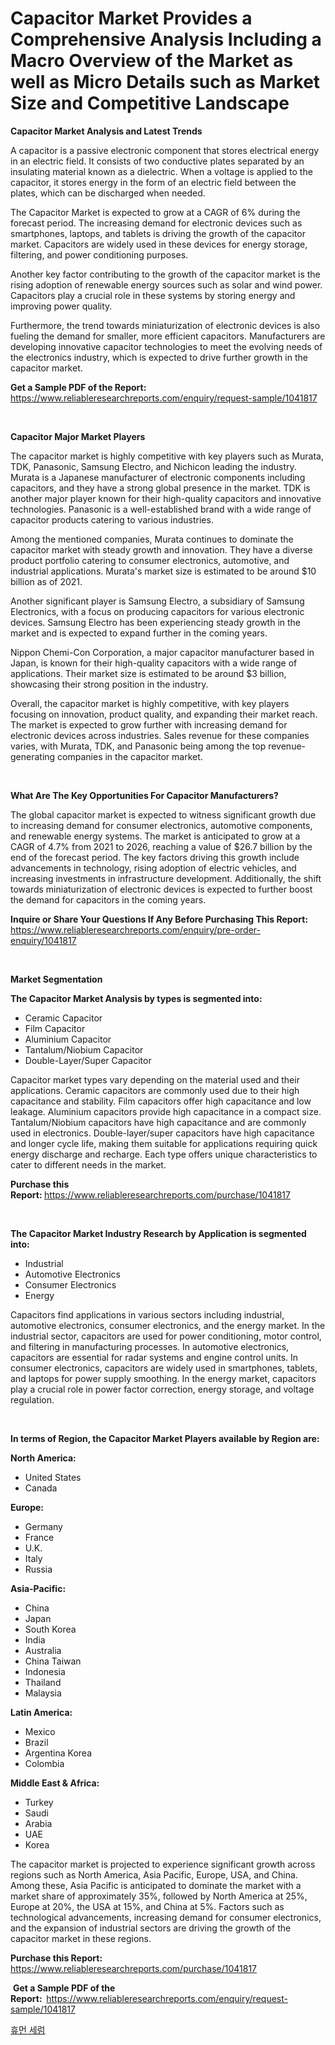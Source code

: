 <p><h1>Capacitor Market Provides a Comprehensive Analysis Including a Macro Overview of the Market as well as Micro Details such as Market Size and Competitive Landscape</h1></p><p><strong>Capacitor Market Analysis and Latest Trends</strong></p>
<p><p>A capacitor is a passive electronic component that stores electrical energy in an electric field. It consists of two conductive plates separated by an insulating material known as a dielectric. When a voltage is applied to the capacitor, it stores energy in the form of an electric field between the plates, which can be discharged when needed.</p><p>The Capacitor Market is expected to grow at a CAGR of 6% during the forecast period. The increasing demand for electronic devices such as smartphones, laptops, and tablets is driving the growth of the capacitor market. Capacitors are widely used in these devices for energy storage, filtering, and power conditioning purposes.</p><p>Another key factor contributing to the growth of the capacitor market is the rising adoption of renewable energy sources such as solar and wind power. Capacitors play a crucial role in these systems by storing energy and improving power quality.</p><p>Furthermore, the trend towards miniaturization of electronic devices is also fueling the demand for smaller, more efficient capacitors. Manufacturers are developing innovative capacitor technologies to meet the evolving needs of the electronics industry, which is expected to drive further growth in the capacitor market.</p></p>
<p><strong>Get a Sample PDF of the Report:&nbsp;</strong> <a href="https://www.reliableresearchreports.com/enquiry/request-sample/1041817">https://www.reliableresearchreports.com/enquiry/request-sample/1041817</a></p>
<p>&nbsp;</p>
<p><strong>Capacitor Major Market Players</strong></p>
<p><p>The capacitor market is highly competitive with key players such as Murata, TDK, Panasonic, Samsung Electro, and Nichicon leading the industry. Murata is a Japanese manufacturer of electronic components including capacitors, and they have a strong global presence in the market. TDK is another major player known for their high-quality capacitors and innovative technologies. Panasonic is a well-established brand with a wide range of capacitor products catering to various industries.</p><p>Among the mentioned companies, Murata continues to dominate the capacitor market with steady growth and innovation. They have a diverse product portfolio catering to consumer electronics, automotive, and industrial applications. Murata's market size is estimated to be around $10 billion as of 2021.</p><p>Another significant player is Samsung Electro, a subsidiary of Samsung Electronics, with a focus on producing capacitors for various electronic devices. Samsung Electro has been experiencing steady growth in the market and is expected to expand further in the coming years.</p><p>Nippon Chemi-Con Corporation, a major capacitor manufacturer based in Japan, is known for their high-quality capacitors with a wide range of applications. Their market size is estimated to be around $3 billion, showcasing their strong position in the industry.</p><p>Overall, the capacitor market is highly competitive, with key players focusing on innovation, product quality, and expanding their market reach. The market is expected to grow further with increasing demand for electronic devices across industries. Sales revenue for these companies varies, with Murata, TDK, and Panasonic being among the top revenue-generating companies in the capacitor market.</p></p>
<p>&nbsp;</p>
<p><strong>What Are The Key Opportunities For Capacitor Manufacturers?</strong></p>
<p><p>The global capacitor market is expected to witness significant growth due to increasing demand for consumer electronics, automotive components, and renewable energy systems. The market is anticipated to grow at a CAGR of 4.7% from 2021 to 2026, reaching a value of $26.7 billion by the end of the forecast period. The key factors driving this growth include advancements in technology, rising adoption of electric vehicles, and increasing investments in infrastructure development. Additionally, the shift towards miniaturization of electronic devices is expected to further boost the demand for capacitors in the coming years.</p></p>
<p><strong>Inquire or Share Your Questions If Any Before Purchasing This Report:</strong> <a href="https://www.reliableresearchreports.com/enquiry/pre-order-enquiry/1041817">https://www.reliableresearchreports.com/enquiry/pre-order-enquiry/1041817</a></p>
<p>&nbsp;</p>
<p><strong>Market Segmentation</strong></p>
<p><strong>The Capacitor Market Analysis by types is segmented into:</strong></p>
<p><ul><li>Ceramic Capacitor</li><li>Film Capacitor</li><li>Aluminium Capacitor</li><li>Tantalum/Niobium Capacitor</li><li>Double-Layer/Super Capacitor</li></ul></p>
<p><p>Capacitor market types vary depending on the material used and their applications. Ceramic capacitors are commonly used due to their high capacitance and stability. Film capacitors offer high capacitance and low leakage. Aluminium capacitors provide high capacitance in a compact size. Tantalum/Niobium capacitors have high capacitance and are commonly used in electronics. Double-layer/super capacitors have high capacitance and longer cycle life, making them suitable for applications requiring quick energy discharge and recharge. Each type offers unique characteristics to cater to different needs in the market.</p></p>
<p><strong>Purchase this Report:&nbsp;</strong><a href="https://www.reliableresearchreports.com/purchase/1041817">https://www.reliableresearchreports.com/purchase/1041817</a></p>
<p>&nbsp;</p>
<p><strong>The Capacitor Market Industry Research by Application is segmented into:</strong></p>
<p><ul><li>Industrial</li><li>Automotive Electronics</li><li>Consumer Electronics</li><li>Energy</li></ul></p>
<p><p>Capacitors find applications in various sectors including industrial, automotive electronics, consumer electronics, and the energy market. In the industrial sector, capacitors are used for power conditioning, motor control, and filtering in manufacturing processes. In automotive electronics, capacitors are essential for radar systems and engine control units. In consumer electronics, capacitors are widely used in smartphones, tablets, and laptops for power supply smoothing. In the energy market, capacitors play a crucial role in power factor correction, energy storage, and voltage regulation.</p></p>
<p>&nbsp;</p>
<p><strong>In terms of Region, the Capacitor Market Players available by Region are:</strong></p>
<p>
    <p> <strong> North America: </strong>
        <ul>
            <li>United States</li>
            <li>Canada</li>
        </ul>
        </p> 
    <p> <strong> Europe: </strong>
        <ul>
            <li>Germany</li>
            <li>France</li>
            <li>U.K.</li>
            <li>Italy</li>
            <li>Russia</li>
        </ul>
        </p> 
    <p> <strong> Asia-Pacific: </strong>
        <ul>
            <li>China</li>
            <li>Japan</li>
            <li>South Korea</li>
            <li>India</li>
            <li>Australia</li>
            <li>China Taiwan</li>
            <li>Indonesia</li>
            <li>Thailand</li>
            <li>Malaysia</li>
        </ul>
        </p> 
    <p> <strong> Latin America: </strong>
        <ul>
            <li>Mexico</li>
            <li>Brazil</li>
            <li>Argentina Korea</li>
            <li>Colombia</li>
        </ul>
        </p> 
    <p> <strong> Middle East & Africa: </strong>
        <ul>
            <li>Turkey</li>
            <li>Saudi</li>
            <li>Arabia</li>
            <li>UAE</li>
            <li>Korea</li>
        </ul>
    </p>
    </p>
<p><p>The capacitor market is projected to experience significant growth across regions such as North America, Asia Pacific, Europe, USA, and China. Among these, Asia Pacific is anticipated to dominate the market with a market share of approximately 35%, followed by North America at 25%, Europe at 20%, the USA at 15%, and China at 5%. Factors such as technological advancements, increasing demand for consumer electronics, and the expansion of industrial sectors are driving the growth of the capacitor market in these regions.</p></p>
<p><strong>Purchase this Report: </strong><a href="https://www.reliableresearchreports.com/purchase/1041817">https://www.reliableresearchreports.com/purchase/1041817</a></p>
<p>&nbsp;<strong>Get a Sample PDF of the Report:&nbsp;&nbsp;</strong><a href="https://www.reliableresearchreports.com/enquiry/request-sample/1041817">https://www.reliableresearchreports.com/enquiry/request-sample/1041817</a></p>
<p><strong></strong></p>
<p><p><a href="https://medium.com/@lilmama456456/%EC%9D%B8%EA%B0%84-%ED%98%88%EC%B2%AD-%EC%8B%9C%EC%9E%A5-%EB%B6%84%EC%84%9D-%EA%B7%B8%EC%9D%98-cagr-%EC%8B%9C%EC%9E%A5-%EC%84%B8%EB%B6%84%ED%99%94-%EB%B0%8F-%EA%B8%80%EB%A1%9C%EB%B2%8C-%EC%82%B0%EC%97%85-%EA%B0%9C%EC%9A%94-7e65f4da2657">휴먼 세럼</a></p></p>